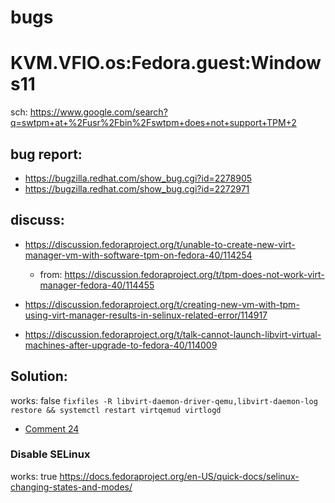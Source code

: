 # bugs
# KVM.VFIO.os:Fedora.guest:Windows11
sch: https://www.google.com/search?q=swtpm+at+%2Fusr%2Fbin%2Fswtpm+does+not+support+TPM+2

## bug report:
- https://bugzilla.redhat.com/show_bug.cgi?id=2278905
- https://bugzilla.redhat.com/show_bug.cgi?id=2272971

## discuss:
- https://discussion.fedoraproject.org/t/unable-to-create-new-virt-manager-vm-with-software-tpm-on-fedora-40/114254
  - from: https://discussion.fedoraproject.org/t/tpm-does-not-work-virt-manager-fedora-40/114455

- https://discussion.fedoraproject.org/t/creating-new-vm-with-tpm-using-virt-manager-results-in-selinux-related-error/114917
- https://discussion.fedoraproject.org/t/talk-cannot-launch-libvirt-virtual-machines-after-upgrade-to-fedora-40/114009

## Solution:
works: false
`fixfiles -R libvirt-daemon-driver-qemu,libvirt-daemon-log restore && systemctl restart virtqemud virtlogd`
- [Comment 24](https://bugzilla.redhat.com/show_bug.cgi?id=2272971#c24)

### Disable SELinux
works: true
https://docs.fedoraproject.org/en-US/quick-docs/selinux-changing-states-and-modes/
